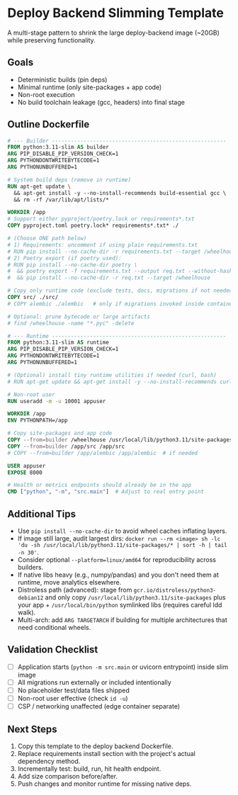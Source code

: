 # Deploy Backend Slimming Template

A multi-stage pattern to shrink the large deploy-backend image (~20GB) while preserving functionality.

## Goals
- Deterministic builds (pin deps)
- Minimal runtime (only site-packages + app code)
- Non-root execution
- No build toolchain leakage (gcc, headers) into final stage

## Outline Dockerfile

```Dockerfile
# --- Builder -------------------------------------------------------
FROM python:3.11-slim AS builder
ARG PIP_DISABLE_PIP_VERSION_CHECK=1
ARG PYTHONDONTWRITEBYTECODE=1
ARG PYTHONUNBUFFERED=1

# System build deps (remove in runtime)
RUN apt-get update \ 
  && apt-get install -y --no-install-recommends build-essential gcc \ 
  && rm -rf /var/lib/apt/lists/*

WORKDIR /app
# Support either pyproject/poetry.lock or requirements*.txt
COPY pyproject.toml poetry.lock* requirements*.txt* ./

# (Choose ONE path below)
# 1) Requirements: uncomment if using plain requirements.txt
# RUN pip install --no-cache-dir -r requirements.txt --target /wheelhouse
# 2) Poetry export (if poetry used):
# RUN pip install --no-cache-dir poetry \
#  && poetry export -f requirements.txt --output req.txt --without-hashes \
#  && pip install --no-cache-dir -r req.txt --target /wheelhouse

# Copy only runtime code (exclude tests, docs, migrations if not needed at runtime)
COPY src/ ./src/
# COPY alembic ./alembic   # only if migrations invoked inside container

# Optional: prune bytecode or large artifacts
# find /wheelhouse -name "*.pyc" -delete

# --- Runtime -------------------------------------------------------
FROM python:3.11-slim AS runtime
ARG PIP_DISABLE_PIP_VERSION_CHECK=1
ARG PYTHONDONTWRITEBYTECODE=1
ARG PYTHONUNBUFFERED=1

# (Optional) install tiny runtime utilities if needed (curl, bash)
# RUN apt-get update && apt-get install -y --no-install-recommends curl && rm -rf /var/lib/apt/lists/*

# Non-root user
RUN useradd -m -u 10001 appuser

WORKDIR /app
ENV PYTHONPATH=/app

# Copy site-packages and app code
COPY --from=builder /wheelhouse /usr/local/lib/python3.11/site-packages
COPY --from=builder /app/src /app/src
# COPY --from=builder /app/alembic /app/alembic  # if needed

USER appuser
EXPOSE 8000

# Health or metrics endpoints should already be in the app
CMD ["python", "-m", "src.main"]  # Adjust to real entry point
```

## Additional Tips
- Use `pip install --no-cache-dir` to avoid wheel caches inflating layers.
- If image still large, audit largest dirs: `docker run --rm <image> sh -lc 'du -sh /usr/local/lib/python3.11/site-packages/* | sort -h | tail -n 30'`.
- Consider optional `--platform=linux/amd64` for reproducibility across builders.
- If native libs heavy (e.g., numpy/pandas) and you don't need them at runtime, move analytics elsewhere.
- Distroless path (advanced): stage from `gcr.io/distroless/python3-debian12` and only copy `/usr/local/lib/python3.11/site-packages` plus your app + `/usr/local/bin/python` symlinked libs (requires careful ldd walk).
- Multi-arch: add `ARG TARGETARCH` if building for multiple architectures that need conditional wheels.

## Validation Checklist
- [ ] Application starts (`python -m src.main` or uvicorn entrypoint) inside slim image
- [ ] All migrations run externally or included intentionally
- [ ] No placeholder test/data files shipped
- [ ] Non-root user effective (check `id -u`)
- [ ] CSP / networking unaffected (edge container separate)

## Next Steps
1. Copy this template to the deploy backend Dockerfile.
2. Replace requirements install section with the project's actual dependency method.
3. Incrementally test: build, run, hit health endpoint.
4. Add size comparison before/after.
5. Push changes and monitor runtime for missing native deps.
